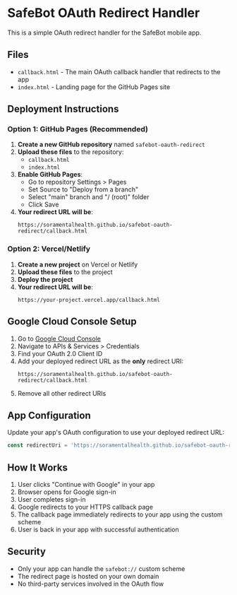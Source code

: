 # SafeBot OAuth Redirect Handler

This is a simple OAuth redirect handler for the SafeBot mobile app.

## Files

- `callback.html` - The main OAuth callback handler that redirects to the app
- `index.html` - Landing page for the GitHub Pages site

## Deployment Instructions

### Option 1: GitHub Pages (Recommended)

1. **Create a new GitHub repository** named `safebot-oauth-redirect`
2. **Upload these files** to the repository:
   - `callback.html`
   - `index.html`
3. **Enable GitHub Pages**:
   - Go to repository Settings > Pages
   - Set Source to "Deploy from a branch"
   - Select "main" branch and "/ (root)" folder
   - Click Save
4. **Your redirect URL will be**:
   ```
   https://soramentalhealth.github.io/safebot-oauth-redirect/callback.html
   ```

### Option 2: Vercel/Netlify

1. **Create a new project** on Vercel or Netlify
2. **Upload these files** to the project
3. **Deploy the project**
4. **Your redirect URL will be**:
   ```
   https://your-project.vercel.app/callback.html
   ```

## Google Cloud Console Setup

1. Go to [Google Cloud Console](https://console.cloud.google.com/)
2. Navigate to APIs & Services > Credentials
3. Find your OAuth 2.0 Client ID
4. Add your deployed redirect URL as the **only** redirect URI:
   ```
   https://soramentalhealth.github.io/safebot-oauth-redirect/callback.html
   ```
5. Remove all other redirect URIs

## App Configuration

Update your app's OAuth configuration to use your deployed redirect URL:

```javascript
const redirectUri = 'https://soramentalhealth.github.io/safebot-oauth-redirect/callback.html';
```

## How It Works

1. User clicks "Continue with Google" in your app
2. Browser opens for Google sign-in
3. User completes sign-in
4. Google redirects to your HTTPS callback page
5. The callback page immediately redirects to your app using the custom scheme
6. User is back in your app with successful authentication

## Security

- Only your app can handle the `safebot://` custom scheme
- The redirect page is hosted on your own domain
- No third-party services involved in the OAuth flow 